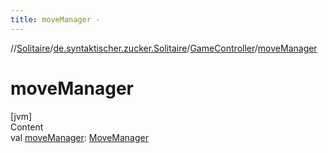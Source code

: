 ```yaml
---
title: moveManager -
---
```

//[Solitaire](../../index.md)/[de.syntaktischer.zucker.Solitaire](../index.md)/[GameController](index.md)/[moveManager](move-manager.md)



# moveManager  
[jvm]  
Content  
val [moveManager](move-manager.md): [MoveManager](../-move-manager/index.md)  



